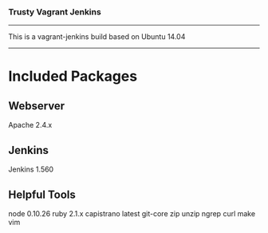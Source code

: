 ### Trusty Vagrant Jenkins
---

This is a vagrant-jenkins build based on Ubuntu 14.04


---

Included Packages
=================

Webserver
---------
Apache 2.4.x

Jenkins
-------
Jenkins 1.560

Helpful Tools
-------------
node 0.10.26
ruby 2.1.x
capistrano latest
git-core
zip
unzip
ngrep
curl
make
vim
